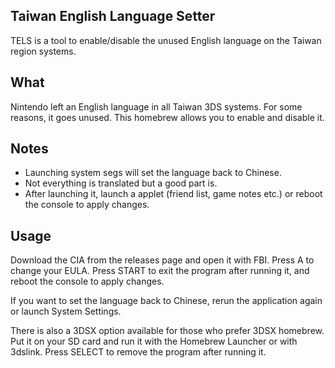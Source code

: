 ## Taiwan English Language Setter

TELS is a tool to enable/disable the unused English language on the Taiwan region systems.

## What

Nintendo left an English language in all Taiwan 3DS systems. For some reasons, it goes unused. This homebrew allows you to enable and disable it.

## Notes

- Launching system segs will set the language back to Chinese.
- Not everything is translated but a good part is.
- After launching it, launch a applet (friend list, game notes etc.) or reboot the console to apply changes.

## Usage

Download the CIA from the releases page and open it with FBI. Press A to change your EULA. Press START to exit the program after running it, and reboot the console to apply changes.

If you want to set the language back to Chinese, rerun the application again or launch System Settings.

There is also a 3DSX option available for those who prefer 3DSX homebrew. Put it on your SD card and run it with the Homebrew Launcher or with 3dslink. Press SELECT to remove the program after running it.

